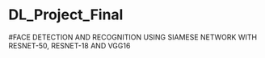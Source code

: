 # DL_Project_Final
#FACE DETECTION AND RECOGNITION USING SIAMESE NETWORK WITH RESNET-50, RESNET-18 AND VGG16
